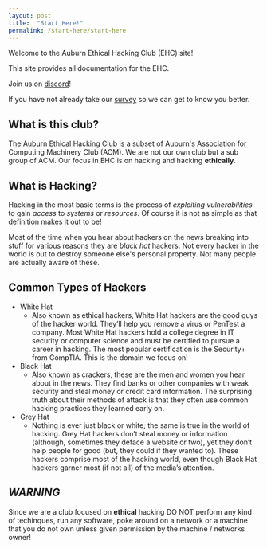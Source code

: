 ```yaml
---
layout: post
title:  "Start Here!"
permalink: /start-here/start-here
---
```


Welcome to the Auburn Ethical Hacking Club (EHC) site!

This site provides all documentation for the EHC.

Join us on [discord](https://discord.gg/2f9rtas)!

If you have not already take our [survey](https://forms.gle/JzqsgX85SFjMnUAY9) so we can get to know you better.

## What is this club?
 The Auburn Ethical Hacking Club is a subset of Auburn's Association for Computing Machinery Club (ACM). We are not our own club but a sub group of ACM. Our focus in EHC is on hacking and hacking **ethically**.
## What is Hacking?
  Hacking in the most basic terms is the process of *exploiting vulnerabilities* to gain *access* to *systems* or *resources*. Of course it is not as simple as that definition makes it out to be!

 Most of the time when you hear about hackers on the news breaking into stuff for various reasons they are _black hat_ hackers. Not every hacker in the world is out to destroy someone else's personal property. Not many people are actually aware of these.

## Common Types of Hackers
 * White Hat
    * Also known as ethical hackers, White Hat hackers are the good guys of the hacker world. They’ll help you remove a virus or PenTest a company. Most White Hat hackers hold a college degree in IT security or computer science and must be certified to pursue a career in hacking. The most popular certification is the Security+ from CompTIA. This is the domain we focus on!
 * Black Hat
    * Also known as crackers, these are the men and women you hear about in the news. They find banks or other companies with weak security and steal money or credit card information. The surprising truth about their methods of attack is that they often use common hacking practices they learned early on.
 * Grey Hat
   *  Nothing is ever just black or white; the same is true in the world of hacking. Grey Hat hackers don’t steal money or information (although, sometimes they deface a website or two), yet they don’t help people for good (but, they could if they wanted to). These hackers comprise most of the hacking world, even though Black Hat hackers garner most (if not all) of the media’s attention. 

## _WARNING_ 
 Since we are a club focused on **ethical** hacking DO NOT perform any kind of techinques, run any software, poke around on a network or a machine that you do not own unless given permission by the machine / networks owner!
 

